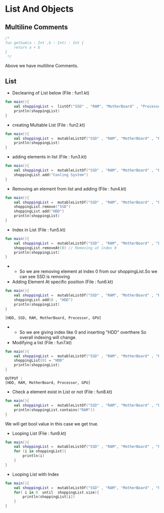 # List And Objects
## Multiline Comments
```kotlin
/*
fun getSum(a : Int ,b : Int) : Int {
    return a + b
}
 */
```
Above we have multiline Comments.
## List
-  Declearing of List below (File : fun1.kt)
```kotlin
fun main(){
    val shoppingList =  listOf("SSD" , "RAM", "MotherBoard" , "Processor" , "GPU", "CoolingFans" )
    println(shoppingList)
}
```
- creating Multable List (File : fun2.kt)
```kotlin
fun main(){
    val shoppingList =  mutableListOf("SSD" , "RAM", "MotherBoard" , "Processor" , "GPU", "CoolingFans" )
    println(shoppingList)
}
```
- adding elements in list (File : fun3.kt)
```kotlin
fun main(){
    val shoppingList =  mutableListOf("SSD" , "RAM", "MotherBoard" , "Processor" , "GPU" )
    shoppingList.add("Cooling System")
}
```
- Removing an element from list and adding (File : fun4.kt)
```kotlin
fun main(){
    val shoppingList =  mutableListOf("SSD" , "RAM", "MotherBoard" , "Processor" , "GPU" )
    shoppingList.remove("SSD")
    shoppingList.add("HDD")
    println(shoppingList)
}
```
- Index in List (File : fun5.kt)
```kotlin
fun main(){
    val shoppingList =  mutableListOf("SSD" , "RAM", "MotherBoard" , "Processor" , "GPU" )
    shoppingList.removeAt(0) // Removing at index 0
    println(shoppingList)
}
```
- - So we are removing element at index 0 from our shoppingList.So we can see SSD is removing
- Adding Element At specific position (File : fun6.kt)
```kotlin
fun main(){
    val shoppingList =  mutableListOf("SSD" , "RAM", "MotherBoard" , "Processor" , "GPU" )
    shoppingList.add(0 , "HDD") 
    println(shoppingList)
}
```
```
[HDD, SSD, RAM, MotherBoard, Processor, GPU]
```
- - So we are giving index like 0 and inserting "HDD" overthere So overall indexing will change.
- Modifying a list (File : fun7.kt)
```kotlin
fun main(){
    val shoppingList =  mutableListOf("SSD" , "RAM", "MotherBoard" , "Processor" , "GPU" )
    shoppingList[0] = "HDD" 
    println(shoppingList)
}
```
```
OUTPUT : 
[HDD, RAM, MotherBoard, Processor, GPU]
```
-  Check a element exist in List or not (File : fun8.kt)
```kotlin
fun main(){
    val shoppingList =  mutableListOf("SSD" , "RAM", "MotherBoard" , "Processor" , "GPU" )
    println(shoppingList.contains("RAM"))
}
```
We will get bool value in this case we get true.
- Looping List (File : fun9.kt)
```kotlin
fun main(){
    val shoppingList =  mutableListOf("SSD" , "RAM", "MotherBoard" , "Processor" , "GPU" )
    for (i in shoppingList){
        println(i)
    }
}
```
- Looping List with Index
```kotlin
fun main(){
    val shoppingList =  mutableListOf("SSD" , "RAM", "MotherBoard" , "Processor" , "GPU" )
    for( i in 0  until  shoppingList.size){
        println(shoppingList[i])
    }
}
```
